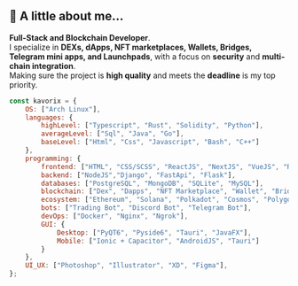 ## 👻 A little about me...  
**Full-Stack and Blockchain Developer**.  
I specialize in **DEXs, dApps, NFT marketplaces, Wallets, Bridges, Telegram mini apps, and Launchpads**, with a focus on **security** and **multi-chain integration**.  
Making sure the project is **high quality** and meets the **deadline** is my top priority.  


```javascript
const kavorix = {
    OS: ["Arch Linux"],
    languages: {
        highLevel: ["Typescript", "Rust", "Solidity", "Python"],
        averageLevel: ["Sql", "Java", "Go"],
        baseLevel: ["Html", "Css", "Javascript", "Bash", "C++"]
    },
    programming: {
        frontend: ["HTML", "CSS/SCSS", "ReactJS", "NextJS", "VueJS", "React Native", "Flutter"],
        backend: ["NodeJS","Django", "FastApi", "Flask"],
        databases: ["PostgreSQL", "MongoDB", "SQLite", "MySQL"],
        blockchain: ["Dex", "Dapps", "NFT Marketplace", "Wallet", "Bridges", "Telegram mini app", "Launchpads"],
        ecosystem: ["Ethereum", "Solana", "Polkadot", "Cosmos", "Polygon"],
        bots: ["Trading Bot", "Discord Bot", "Telegram Bot"],
        devOps: ["Docker", "Nginx", "Ngrok"],
        GUI: {
            Desktop: ["PyQT6", "Pyside6", "Tauri", "JavaFX"],
            Mobile: ["Ionic + Capacitor", "AndroidJS", "Tauri"]
        }
    },
    UI_UX: ["Photoshop", "Illustrator", "XD", "Figma"],
};
```
